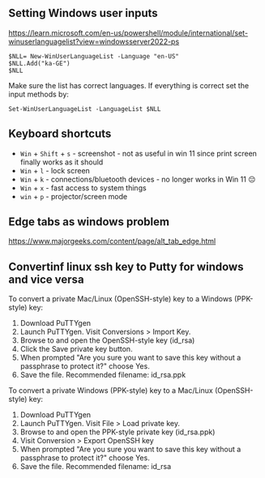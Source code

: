 ## Setting Windows user inputs
https://learn.microsoft.com/en-us/powershell/module/international/set-winuserlanguagelist?view=windowsserver2022-ps 

```
$NLL= New-WinUserLanguageList -Language "en-US"
$NLL.Add("ka-GE") 
$NLL 
```
Make sure the list has correct languages.
If everything is correct set the input methods by:

```
Set-WinUserLanguageList -LanguageList $NLL
```
## Keyboard shortcuts
* `Win` + `Shift` + `s` - screenshot - not as useful in win 11 since print screen finally works as it should
* `Win` + `l` - lock screen
* `Win` + `k` - connections/bluetooth devices - no longer works in Win 11 😔
* `Win` + `x` - fast access to system things
* `win` + `p` - projector/screen mode

## Edge tabs as windows problem
https://www.majorgeeks.com/content/page/alt_tab_edge.html

## Convertinf linux ssh key to Putty for windows and vice versa

To convert a private Mac/Linux (OpenSSH-style) key to a Windows (PPK-style) key:
1. Download PuTTYgen
1. Launch PuTTYgen. Visit Conversions > Import Key.
1. Browse to and open the OpenSSH-style key (id_rsa)
1. Click the Save private key button.
1. When prompted "Are you sure you want to save this key without a passphrase to protect it?" choose Yes.
1. Save the file. Recommended filename: id_rsa.ppk


To convert a private Windows (PPK-style) key to a Mac/Linux (OpenSSH-style) key:
1. Download PuTTYgen
2. Launch PuTTYgen. Visit File > Load private key.
2. Browse to and open the PPK-style private key (id_rsa.ppk)
2. Visit Conversion > Export OpenSSH key
2. When prompted "Are you sure you want to save this key without a passphrase to protect it?" choose Yes.
2. Save the file. Recommended filename: id_rsa
